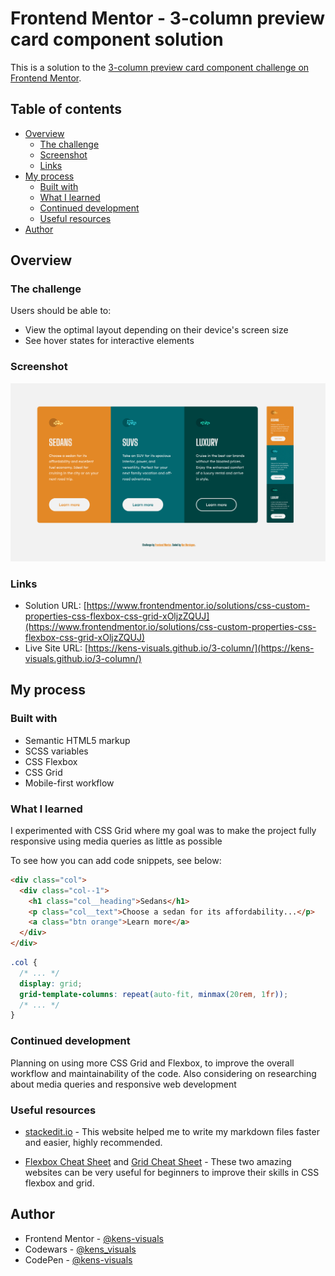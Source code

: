 # Frontend Mentor - 3-column preview card component solution

This is a solution to the [3-column preview card component challenge on Frontend Mentor](https://www.frontendmentor.io/challenges/3column-preview-card-component-pH92eAR2-).

## Table of contents

- [Overview](#overview)
  - [The challenge](#the-challenge)
  - [Screenshot](#screenshot)
  - [Links](#links)
- [My process](#my-process)
  - [Built with](#built-with)
  - [What I learned](#what-i-learned)
  - [Continued development](#continued-development)
  - [Useful resources](#useful-resources)
- [Author](#author)

## Overview

### The challenge

Users should be able to:

- View the optimal layout depending on their device's screen size
- See hover states for interactive elements

### Screenshot

![screenshot](screenshot.png)

### Links

- Solution URL: [https://www.frontendmentor.io/solutions/css-custom-properties-css-flexbox-css-grid-xOljzZQUJ](https://www.frontendmentor.io/solutions/css-custom-properties-css-flexbox-css-grid-xOljzZQUJ)
- Live Site URL: [https://kens-visuals.github.io/3-column/](https://kens-visuals.github.io/3-column/)

## My process

### Built with

- Semantic HTML5 markup
- SCSS variables
- CSS Flexbox
- CSS Grid
- Mobile-first workflow

### What I learned

I experimented with CSS Grid where my goal was to make the project fully responsive using media queries as little as possible

To see how you can add code snippets, see below:

```html
<div class="col">
  <div class="col--1">
    <h1 class="col__heading">Sedans</h1>
    <p class="col__text">Choose a sedan for its affordability...</p>
    <a class="btn orange">Learn more</a>
  </div>
</div>
```

```css
.col {
  /* ... */
  display: grid;
  grid-template-columns: repeat(auto-fit, minmax(20rem, 1fr));
  /* ... */
}
```

### Continued development

Planning on using more CSS Grid and Flexbox, to improve the overall workflow and maintainability of the code. Also considering on researching about media queries and responsive web development

### Useful resources

- [stackedit.io](https://stackedit.io/) - This website helped me to write my markdown files faster and easier, highly recommended.

- [Flexbox Cheat Sheet](https://yoksel.github.io/flex-cheatsheet/) and [Grid Cheat Sheet](https://yoksel.github.io/grid-cheatsheet/) - These two amazing websites can be very useful for beginners to improve their skills in CSS flexbox and grid.

## Author

- Frontend Mentor - [@kens-visuals](https://www.frontendmentor.io/profile/kens-visuals)
- Codewars - [@kens_visuals](https://www.codewars.com/users/kens_visuals)
- CodePen - [@kens-visuals](https://codepen.io/kens-visuals)
